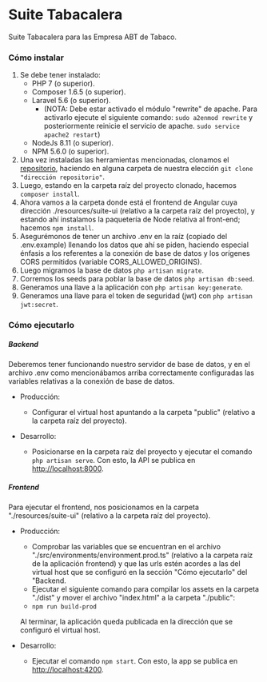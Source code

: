 # Suite Tabacalera

Suite Tabacalera para las Empresa ABT de Tabaco.

### Cómo instalar
1. Se debe tener instalado:
   * PHP 7 (o superior).
   * Composer 1.6.5 (o superior).
   * Laravel 5.6 (o superior).
     * (NOTA: Debe estar activado el módulo "rewrite" de apache. Para activarlo ejecute el siguiente comando:
     ``sudo a2enmod rewrite`` y posteriormente reinicie el servicio de apache. ``sudo service apache2 restart``)
   * NodeJs 8.11 (o superior).
   * NPM 5.6.0 (o superior).
2. Una vez instaladas las herramientas mencionadas, clonamos el 
[repositorio](https://develop.tabacosj.co.cu/suite.git), haciendo en alguna carpeta de 
nuestra elección ``git clone "dirección repositorio"``.
3. Luego, estando en la carpeta raíz del proyecto clonado, hacemos ``composer install``.
4. Ahora vamos a la carpeta donde está el frontend de Angular cuya dirección ./resources/suite-ui (relativo a la carpeta 
raíz del proyecto), y estando ahí instalamos la paquetería de Node relativa al front-end; hacemos ``npm install``.
5. Asegurémonos de tener un archivo .env en la raíz (copiado del .env.example) llenando los datos que ahí se piden,
haciendo especial énfasis a los referentes a la conexión de base de datos y los orígenes CORS permitidos 
(variable CORS_ALLOWED_ORIGINS).
6. Luego migramos la base de datos ``php artisan migrate``.
7. Corremos los seeds para poblar la base de datos ``php artisan db:seed``.
8. Generamos una llave a la aplicación con ``php artisan key:generate``.
9. Generamos una llave para el token de seguridad (jwt) con ``php artisan jwt:secret``.

### Cómo ejecutarlo

##### Backend

Deberemos tener funcionando nuestro servidor de base de datos, y en el archivo 
.env como mencionábamos arriba correctamente configuradas las variables relativas a la conexión de base de datos.

 * Producción:
    * Configurar el virtual host apuntando a la carpeta "public" (relativo a la carpeta raíz del proyecto).

 * Desarrollo:
    * Posicionarse en la carpeta raíz del proyecto y ejecutar el comando ``php artisan serve``. Con esto, la API se 
    publica en [http://localhost:8000](http://localhost:8000).

##### Frontend

Para ejecutar el frontend, nos posicionamos en la carpeta "./resources/suite-ui" (relativo a la carpeta raíz del 
proyecto).

 * Producción:
    * Comprobar las variables que se encuentran en el archivo "./src/environments/environment.prod.ts" 
    (relativo a la carpeta raíz de la aplicación frontend) y que las urls estén acordes a las del virtual host que se
    configuró en la sección "Cómo ejecutarlo" del "Backend.
    * Ejecutar el siguiente comando para compilar los assets en la carpeta "./dist" y mover el archivo "index.html" 
    a la carpeta "./public":
    * ``npm run build-prod`` 

    Al terminar, la aplicación queda publicada en
    la dirección que se configuró el virtual host.
 
 * Desarrollo:
    * Ejecutar el comando ``npm start``. Con esto, la app se publica en [http://localhost:4200](http://localhost:4200).